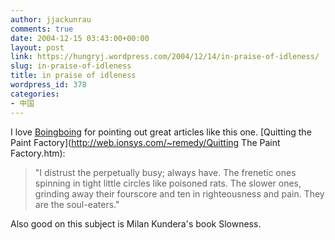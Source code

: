 ```yaml
---
author: jjackunrau
comments: true
date: 2004-12-15 03:43:00+00:00
layout: post
link: https://hungryj.wordpress.com/2004/12/14/in-praise-of-idleness/
slug: in-praise-of-idleness
title: in praise of idleness
wordpress_id: 378
categories:
- 中国
---
```


I love [Boingboing](http://boingboing.net) for pointing out great articles like this one. [Quitting the Paint Factory](http://web.ionsys.com/~remedy/Quitting The Paint Factory.htm): 

<blockquote>"I distrust the perpetually busy; always have. The frenetic ones spinning in tight little circles like poisoned rats. The slower ones, grinding away their fourscore and ten in righteousness and pain. They are the soul-eaters."</blockquote>

 Also good on this subject is Milan Kundera's book Slowness.
